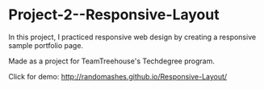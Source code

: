 # Project-2--Responsive-Layout

In this project, I practiced responsive web design by creating a responsive sample portfolio page.

Made as a project for TeamTreehouse's Techdegree program.

Click for demo:
http://randomashes.github.io/Responsive-Layout/
